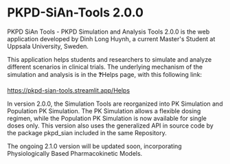 # PKPD-SiAn-Tools 2.0.0
PKPD SiAn Tools - PKPD Simulation and Analysis Tools 2.0.0 is the web application developed by Dinh Long Huynh, a current Master's Student at Uppsala University, Sweden.

This application helps students and researchers to simulate and analyze different scenarios in clinical trials. The underlying mechanism of the simulation and analysis is in the ❓Helps page, with this following link: 

https://pkpd-sian-tools.streamlit.app/Helps

In version 2.0.0, the Simulation Tools are reorganized into PK Simulation and Population PK Simulation. The PK Simulation allows a flexible dosing regimen, while the Population PK Simulation is now available for single doses only. This version also uses the generalized API in source code by the package pkpd_sian included in the same Repository.

The ongoing 2.1.0 version will be updated soon, incorporating Physiologically Based Pharmacokinetic Models.
